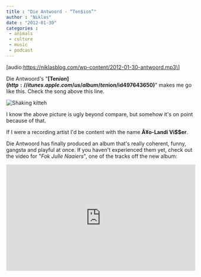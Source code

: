 ```yaml
---
title : "Die Antwoord - “Ten$ion”"
author : "Niklas"
date : "2012-01-30"
categories : 
 - animals
 - culture
 - music
 - podcast
---
```


\[audio:https://niklasblog.com/wp-content/2012-01-30-antwoord.mp3\]

Die Antwoord's "**[Ten$ion](http://itunes.apple.com/us/album/ten$ion/id497643650)**" makes me go like this. Check the song above this line.

![Shaking kitteh](https://lh3.googleusercontent.com/_zLwHwqx7gy4/TU4AWc5XWVI/AAAAAAAAFmw/8aEmENNub-s/13.gif)

I know the above picture is ugly beyond compare, but somehow it's on point because of that.

If I were a recording artist I'd be content with the name **Â¥o-Landi Vi$$er**.

Die Antwoord has finally produced an album that's really coherent, funny, gangsta and playful at once. If you haven't experienced them yet, check out the video for "_Fok Julle Naaiers_", one of the tracks off the new album:

<iframe src="http://player.vimeo.com/video/31730747?title=0&amp;byline=0&amp;portrait=0" width="510" height="287" frameborder="0" webkitallowfullscreen mozallowfullscreen="" allowfullscreen=""></iframe>
